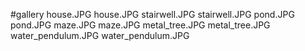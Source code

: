 #gallery
house.JPG	house.JPG
stairwell.JPG	stairwell.JPG
pond.JPG	pond.JPG
maze.JPG	maze.JPG
metal_tree.JPG	metal_tree.JPG
water_pendulum.JPG	water_pendulum.JPG
